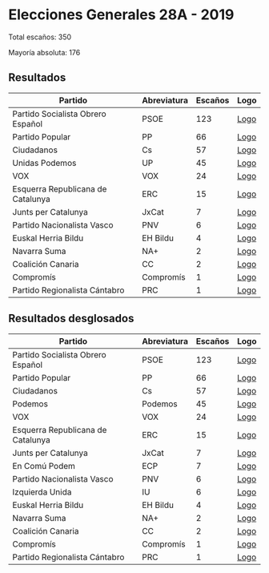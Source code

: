 # Elecciones Generales 28A - 2019

Total escaños: 350

Mayoría absoluta: 176

## Resultados

| Partido | Abreviatura | Escaños | Logo |
| - | - | - | - |
| Partido Socialista Obrero Español | PSOE | 123 | [Logo](https://github.com/playzzz/Pactos/blob/master/Logos/PSOE.jpg?raw=true)
| Partido Popular | PP | 66 | [Logo](https://github.com/playzzz/Pactos/blob/master/Logos/PP.jpg?raw=true)
| Ciudadanos | Cs | 57 | [Logo](https://github.com/playzzz/Pactos/blob/master/Logos/Cs.jpg?raw=true)
| Unidas Podemos | UP | 45 | [Logo](https://github.com/playzzz/Pactos/blob/master/Logos/UP.jpg?raw=true)
| VOX | VOX | 24 | [Logo](https://github.com/playzzz/Pactos/blob/master/Logos/VOX.jpg?raw=true)
| Esquerra Republicana de Catalunya | ERC | 15 | [Logo](https://github.com/playzzz/Pactos/blob/master/Logos/ERC.jpg?raw=true)
| Junts per Catalunya | JxCat | 7 | [Logo](https://github.com/playzzz/Pactos/blob/master/Logos/JxCat.jpg?raw=true)
| Partido Nacionalista Vasco | PNV | 6 | [Logo](https://github.com/playzzz/Pactos/blob/master/Logos/PNV.jpg?raw=true)
| Euskal Herria Bildu | EH Bildu | 4 | [Logo](https://github.com/playzzz/Pactos/blob/master/Logos/EH%20Bildu.jpg?raw=true)
| Navarra Suma | NA+ | 2 | [Logo](https://github.com/playzzz/Pactos/blob/master/Logos/NA+.jpg?raw=true)
| Coalición Canaria | CC | 2 | [Logo](https://github.com/playzzz/Pactos/blob/master/Logos/CC.jpg?raw=true)
| Compromís | Compromís | 1 | [Logo](https://github.com/playzzz/Pactos/blob/master/Logos/Compromís.jpg?raw=true)
| Partido Regionalista Cántabro | PRC | 1 | [Logo](https://github.com/playzzz/Pactos/blob/master/Logos/PRC.jpg?raw=true)

## Resultados desglosados

| Partido | Abreviatura | Escaños | Logo |
| - | - | - | - |
| Partido Socialista Obrero Español | PSOE | 123 | [Logo](https://github.com/playzzz/Pactos/blob/master/Logos/PSOE.jpg?raw=true)
| Partido Popular | PP | 66 | [Logo](https://github.com/playzzz/Pactos/blob/master/Logos/PP.jpg?raw=true)
| Ciudadanos | Cs | 57 | [Logo](https://github.com/playzzz/Pactos/blob/master/Logos/Cs.jpg?raw=true)
| Podemos | Podemos | 45 | [Logo](https://github.com/playzzz/Pactos/blob/master/Logos/Podemos.jpg?raw=true)
| VOX | VOX | 24 | [Logo](https://github.com/playzzz/Pactos/blob/master/Logos/VOX.jpg?raw=true)
| Esquerra Republicana de Catalunya | ERC | 15 | [Logo](https://github.com/playzzz/Pactos/blob/master/Logos/ERC.jpg?raw=true)
| Junts per Catalunya | JxCat | 7 | [Logo](https://github.com/playzzz/Pactos/blob/master/Logos/JxCat.jpg?raw=true)
| En Comú Podem | ECP | 7 | [Logo](https://github.com/playzzz/Pactos/blob/master/Logos/IU.jpg?raw=true)
| Partido Nacionalista Vasco | PNV | 6 | [Logo](https://github.com/playzzz/Pactos/blob/master/Logos/PNV.jpg?raw=true)
| Izquierda Unida | IU | 6 | [Logo](https://github.com/playzzz/Pactos/blob/master/Logos/IU.jpg?raw=true)
| Euskal Herria Bildu | EH Bildu | 4 | [Logo](https://github.com/playzzz/Pactos/blob/master/Logos/EH%20Bildu.jpg?raw=true)
| Navarra Suma | NA+ | 2 | [Logo](https://github.com/playzzz/Pactos/blob/master/Logos/NA+.jpg?raw=true)
| Coalición Canaria | CC | 2 | [Logo](https://github.com/playzzz/Pactos/blob/master/Logos/CC.jpg?raw=true)
| Compromís | Compromís | 1 | [Logo](https://github.com/playzzz/Pactos/blob/master/Logos/Compromís.jpg?raw=true)
| Partido Regionalista Cántabro | PRC | 1 | [Logo](https://github.com/playzzz/Pactos/blob/master/Logos/PRC.jpg?raw=true)
